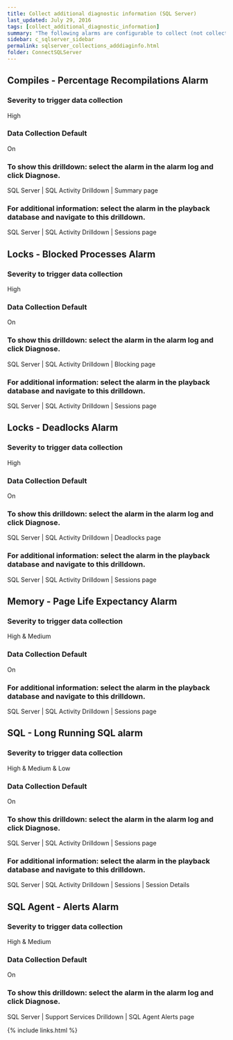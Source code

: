 ```yaml
---
title: Collect additional diagnostic information (SQL Server)
last_updated: July 29, 2016
tags: [collect_additional_diagnostic_information]
summary: "The following alarms are configurable to collect (not collect) additional diagnostic information. When configured to collect additional information and the alarm is activated to the severity to trigger data collection then data is captured in the Playback Database."
sidebar: c_sqlserver_sidebar
permalink: sqlserver_collections_adddiaginfo.html
folder: ConnectSQLServer
---
```






## Compiles - Percentage Recompilations Alarm

### Severity to trigger data collection
High

### Data Collection Default
On

### To show this drilldown: select the alarm in the alarm log and click Diagnose.
SQL Server \| SQL Activity Drilldown \| Summary page

### For additional information: select the alarm in the playback database and navigate to this drilldown.
SQL Server \| SQL Activity Drilldown \| Sessions page



## Locks - Blocked Processes Alarm

### Severity to trigger data collection
High

### Data Collection Default
On

### To show this drilldown: select the alarm in the alarm log and click Diagnose.
SQL Server \| SQL Activity Drilldown \| Blocking page

### For additional information: select the alarm in the playback database and navigate to this drilldown.
SQL Server \| SQL Activity Drilldown \| Sessions page



## Locks - Deadlocks Alarm

### Severity to trigger data collection
High

### Data Collection Default
On

### To show this drilldown: select the alarm in the alarm log and click Diagnose.
SQL Server \| SQL Activity Drilldown \| Deadlocks page

### For additional information: select the alarm in the playback database and navigate to this drilldown.
SQL Server \| SQL Activity Drilldown \| Sessions page



## Memory - Page Life Expectancy Alarm

### Severity to trigger data collection
High & Medium

### Data Collection Default
On

### For additional information: select the alarm in the playback database and navigate to this drilldown.
SQL Server \| SQL Activity Drilldown \| Sessions page



## SQL - Long Running SQL alarm

### Severity to trigger data collection
High & Medium & Low

### Data Collection Default
On

### To show this drilldown: select the alarm in the alarm log and click Diagnose.
SQL Server \| SQL Activity Drilldown \| Sessions page

### For additional information: select the alarm in the playback database and navigate to this drilldown.
SQL Server \| SQL Activity Drilldown \| Sessions \| Session Details



## SQL Agent - Alerts Alarm

### Severity to trigger data collection
High & Medium

### Data Collection Default
On

### To show this drilldown: select the alarm in the alarm log and click Diagnose.
SQL Server \| Support Services Drilldown \| SQL Agent Alerts page


{% include links.html %}
